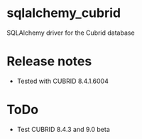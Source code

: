 sqlalchemy_cubrid
=================

SQLAlchemy driver for the Cubrid database

Release notes
=================
* Tested with CUBRID 8.4.1.6004

ToDo
=================
* Test CUBRID 8.4.3 and 9.0 beta
